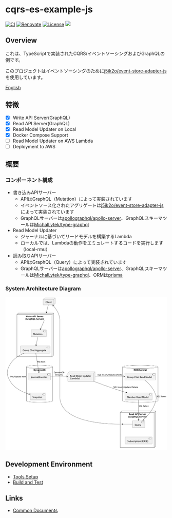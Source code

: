 # cqrs-es-example-js

[![CI](https://github.com/j5ik2o/cqrs-es-example-js/actions/workflows/ci.yml/badge.svg)](https://github.com/j5ik2o/cqrs-es-example-js/actions/workflows/ci.yml)
[![Renovate](https://img.shields.io/badge/renovate-enabled-brightgreen.svg)](https://renovatebot.com)
[![License](https://img.shields.io/badge/License-MIT-blue.svg)](https://opensource.org/licenses/MIT)
[![](https://tokei.rs/b1/github/j5ik2o/cqrs-es-example-js)](https://github.com/XAMPPRocky/tokei)

## Overview

これは、TypeScriptで実装されたCQRS/イベントソーシングおよびGraphQLの例です。

このプロジェクトはイベントソーシングのために[j5ik2o/event-store-adapter-js](https://github.com/j5ik2o/event-store-adapter-js)を使用しています。

[English](./README.md)

## 特徴

- [x] Write API Server(GraphQL)
- [x] Read API Server(GraphQL)
- [x] Read Model Updater on Local
- [x] Docker Compose Support
- [ ] Read Model Updater on AWS Lambda
- [ ] Deployment to AWS

## 概要

### コンポーネント構成

- 書き込みAPIサーバー
  - APIはGraphQL（Mutation）によって実装されています
  - イベントソース化されたアグリゲートは[j5ik2o/event-store-adapter-js](https://github.com/j5ik2o/event-store-adapter-js)によって実装されています
  - GraphQLサーバーは[apollographql/apollo-server](https://github.com/apollographql/apollo-server)、GraphQLスキーマツールは[MichalLytek/type-graphql](https://github.com/MichalLytek/type-graphql)
- Read Model Updater
  - ジャーナルに基づいてリードモデルを構築するLambda
  - ローカルでは、Lambdaの動作をエミュレートするコードを実行します（local-rmu）
- 読み取りAPIサーバー
  - APIはGraphQL（Query）によって実装されています
  - GraphQLサーバーは[apollographql/apollo-server](https://github.com/apollographql/apollo-server)、GraphQLスキーマツールは[MichalLytek/type-graphql](https://github.com/MichalLytek/type-graphql)、ORMは[prisma](https://github.com/prisma/prisma)

### System Architecture Diagram

![](docs/images/system-layout.png)


## Development Environment

- [Tools Setup](./docs/TOOLS_INSTALLATION.ja.md)
- [Build and Test](./docs/BUILD_AND_TEST.ja.md)

## Links

- [Common Documents](https://github.com/j5ik2o/cqrs-es-example)
